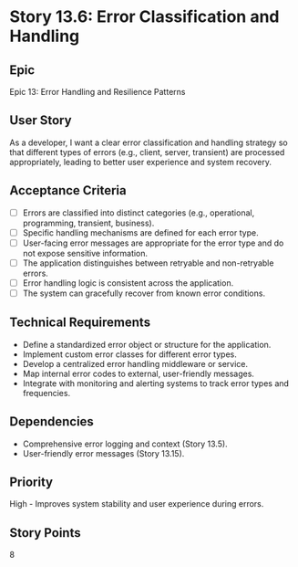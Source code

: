 # Story 13.6: Error Classification and Handling

## Epic

Epic 13: Error Handling and Resilience Patterns

## User Story

As a developer, I want a clear error classification and handling strategy so that different types of errors (e.g., client, server, transient) are processed appropriately, leading to better user experience and system recovery.

## Acceptance Criteria

- [ ] Errors are classified into distinct categories (e.g., operational, programming, transient, business).
- [ ] Specific handling mechanisms are defined for each error type.
- [ ] User-facing error messages are appropriate for the error type and do not expose sensitive information.
- [ ] The application distinguishes between retryable and non-retryable errors.
- [ ] Error handling logic is consistent across the application.
- [ ] The system can gracefully recover from known error conditions.

## Technical Requirements

- Define a standardized error object or structure for the application.
- Implement custom error classes for different error types.
- Develop a centralized error handling middleware or service.
- Map internal error codes to external, user-friendly messages.
- Integrate with monitoring and alerting systems to track error types and frequencies.

## Dependencies

- Comprehensive error logging and context (Story 13.5).
- User-friendly error messages (Story 13.15).

## Priority

High - Improves system stability and user experience during errors.

## Story Points

8
